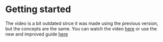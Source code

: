 # Getting started 

The video is a bit outdated since it was made using the previous version, but the concepts are the same. You can watch the video [here](https://www.youtube.com/watch?v=sYjgDIgD7AY) or use the new and improved guide [here](./BeginnersGuideStepByStep)